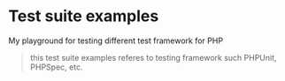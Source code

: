 # Test suite examples

My playground for testing different test framework for PHP

> this test suite examples referes to testing framework such PHPUnit, PHPSpec, 
> etc. 
